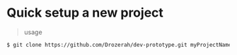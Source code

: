 # Quick setup a new project

> usage

```bash
$ git clone https://github.com/Drozerah/dev-prototype.git myProjectName && cd myProjectName && rm -rf .git && rm README.md && node bin/prepare.js && code .
```